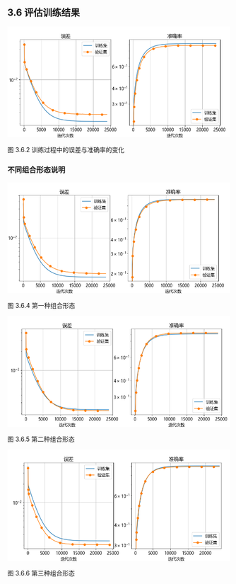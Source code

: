 
## 3.6 评估训练结果

<img src="./img/loss_accu.png" />

图 3.6.2 训练过程中的误差与准确率的变化

### 不同组合形态说明

<img src="./img/val4.png" />

图 3.6.4 第一种组合形态

<img src="./img/val3.png" />

图 3.6.5 第二种组合形态

<img src="./img/val1.png" />

图 3.6.6 第三种组合形态
